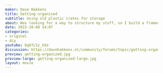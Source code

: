 ```yaml
---
maker: Dave Hakkens
title: Getting organised
subtitle: Using old plastic crates for storage
about: Was looking for a way to structure my stuff, so I build a framework to store 45 old plastic crates.
date: 2015-10-08 14:07
categories:
- original
- diy
youtube: DqO7L5z_XXo
discussion: https://davehakkens.nl/community/forums/topic/getting-organized/
preview: getting-organized.jpg
preview-large: getting-organized-large.jpg
layout: movie
---
```

